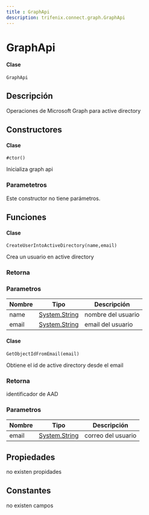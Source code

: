 ```yaml
---
title : GraphApi
description: trifenix.connect.graph.GraphApi
---
```


# GraphApi

<CodeBlock slots = 'heading, code' repeat = '1' languages = 'C#' />

#### Clase
```
GraphApi
```

## Descripción
Operaciones de Microsoft Graph
para active directory
## Constructores


<CodeBlock slots = 'heading, code' repeat = '1' languages = 'C#' />

#### Clase
```
#ctor()
```


Inicializa graph api
### Parametetros
Este constructor no tiene parámetros.

## Funciones


<CodeBlock slots = 'heading, code' repeat = '1' languages = 'C#' />

#### Clase
```
CreateUserIntoActiveDirectory(name,email)
```


Crea un usuario en active directory
### Retorna

### Parametros
| Nombre | Tipo | Descripción |
| ------ | ---- | ----------- |
| name | [System.String](http://msdn.microsoft.com/query/dev14.query?appId=Dev14IDEF1&l=EN-US&k=k:System.String 'System.String') | nombre del usuario |
| email | [System.String](http://msdn.microsoft.com/query/dev14.query?appId=Dev14IDEF1&l=EN-US&k=k:System.String 'System.String') | email del usuario |

<CodeBlock slots = 'heading, code' repeat = '1' languages = 'C#' />

#### Clase
```
GetObjectIdFromEmail(email)
```


Obtiene el id de active directory desde el email
### Retorna
identificador de AAD
### Parametros
| Nombre | Tipo | Descripción |
| ------ | ---- | ----------- |
| email | [System.String](http://msdn.microsoft.com/query/dev14.query?appId=Dev14IDEF1&l=EN-US&k=k:System.String 'System.String') | correo del usuario |
## Propiedades

no existen propidades

## Constantes
no existen campos

